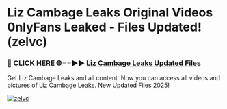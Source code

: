 # Liz Cambage Leaks Original Videos 0nlyFans Leaked - Files Updated! (zelvc)

<h3>🔴 CLICK HERE 🌐==►► <a href="https://tinyurl.com/ehrbuxhb" rel="nofollow">Liz Cambage Leaks Updated Files</a></h3>

Get Liz Cambage Leaks and all content. Now you can access all videos and pictures of Liz Cambage Leaks. New Updated Files 2025!

[![zelvc](https://i.imgur.com/lVYEuWS.gif)](https://tinyurl.com/ehrbuxhb)
